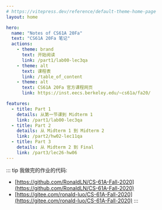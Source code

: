 ```yaml
---
# https://vitepress.dev/reference/default-theme-home-page
layout: home

hero:
  name: "Notes of CS61A 20Fa"
  text: "CS61A 20Fa 笔记"
  actions:
    - theme: brand
      text: 开始阅读
      link: /part1/lab00-lec3qa
    - theme: alt
      text: 课程表
      link: /table_of_content
    - theme: alt
      text: CS61A 20Fa 官方课程网页
      link: https://inst.eecs.berkeley.edu/~cs61a/fa20/

features:
  - title: Part 1
    details: 从第一节课到 Midterm 1
    link: /part1/lab00-lec3qa
  - title: Part 2
    details: 从 Midterm 1 到 Midterm 2
    link: /part2/hw02-lec11qa
  - title: Part 3
    details: 从 Midterm 2 到 Final
    link: /part3/lec26-hw06
---
```


::: tip 我做完的作业的代码:
-   [https://github.com/RonaldLN/CS-61A-Fall-2020](https://github.com/RonaldLN/CS-61A-Fall-2020)
-   [https://gitee.com/ronald-luo/CS-61A-Fall-2020](https://gitee.com/ronald-luo/CS-61A-Fall-2020)
:::